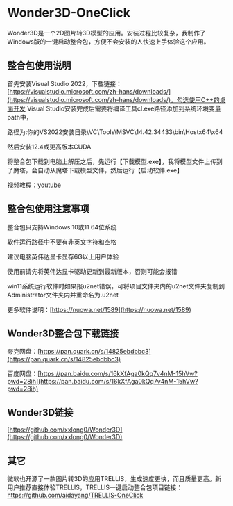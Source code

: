 # Wonder3D-OneClick

Wonder3D是一个2D图片转3D模型的应用。安装过程比较复杂，我制作了Windows版的一键启动整合包，方便不会安装的人快速上手体验这个应用。



## 整合包使用说明

首先安装Visual Studio 2022，下载链接：[https://visualstudio.microsoft.com/zh-hans/downloads/](https://visualstudio.microsoft.com/zh-hans/downloads/)。勾选使用C++的桌面开发
Visual Studio安装完成后需要将编译工具cl.exe路径添加到系统环境变量path中，

路径为:你的VS2022安装目录\VC\Tools\MSVC\14.42.34433\bin\Hostx64\x64

然后安装12.4或更高版本CUDA

将整合包下载到电脑上解压之后，先运行【下载模型.exe】，我将模型文件上传到了魔塔，会自动从魔塔下载模型文件，然后运行【启动软件.exe】

视频教程：[youtube](https://www.youtube.com/watch?v=-N7HxQ7yXKU)

## 整合包使用注意事项

整合包只支持Windows 10或11 64位系统

软件运行路径中不要有非英文字符和空格

建议电脑英伟达显卡显存6G以上用户体验

使用前请先将英伟达显卡驱动更新到最新版本，否则可能会报错

win11系统运行软件时如果报u2net错误，可将项目文件夹内的u2net文件夹复制到Administrator文件夹内并重命名为.u2net

更多软件说明：[https://nuowa.net/1589](https://nuowa.net/1589)

## Wonder3D整合包下载链接

夸克网盘：[https://pan.quark.cn/s/14825ebdbbc3](https://pan.quark.cn/s/14825ebdbbc3)

百度网盘：[https://pan.baidu.com/s/16kXfAga0kQq7v4nM-15hVw?pwd=28ih](https://pan.baidu.com/s/16kXfAga0kQq7v4nM-15hVw?pwd=28ih)

## Wonder3D链接

[https://github.com/xxlong0/Wonder3D](https://github.com/xxlong0/Wonder3D)

## 其它
微软也开源了一款图片转3D的应用TRELLIS，生成速度更快，而且质量更高。新用户推荐直接体验TRELLIS，TRELLIS一键启动整合包项目链接：https://github.com/aidayang/TRELLIS-OneClick
